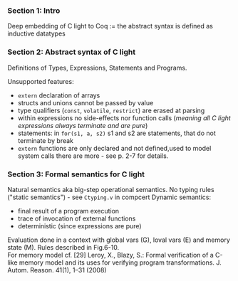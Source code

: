 ### Section 1: Intro
Deep embedding of C light to Coq := the abstract syntax is defined as inductive datatypes

### Section 2: Abstract syntax of C light

Definitions of Types, Expressions, Statements and Programs.

Unsupported features: 

- `extern` declaration of arrays
- structs and unions cannot be passed by value
- type qualifiers (`const`, `volatile`, `restrict`) are erased at parsing
- within expressions no side-effects nor function calls (_meaning all C light expressions always terminate and are pure_)
- statements: in `for(s1, a, s2)` s1 and s2 are statements, that do not terminate by break
- `extern` functions are only declared and not defined,used to model system calls
there are more - see p. 2-7 for details.

### Section 3: Formal semantics for C light

Natural semantics aka big-step operational semantics.
No typing rules ("static semantics") - see `Ctyping.v` in compcert
Dynamic semantics: 

- final result of a program execution
- trace of invocation of external functions
- deterministic (since expressions are pure)

Evaluation done in a context with global vars (G), loval vars (E) and memory state (M). Rules described in Fig.6-10.		   		   
For memory model cf. [29] Leroy, X., Blazy, S.: Formal verification of a C-like memory model and its uses for verifying program transformations. J. Autom. Reason. 41(1), 1–31 (2008)

